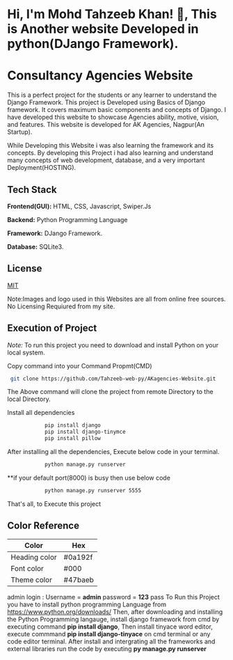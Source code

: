 
# Hi, I'm Mohd Tahzeeb Khan! 👋, This is Another website Developed in python(DJango Framework). 

# Consultancy Agencies Website
This is a perfect project for the students or any learner to understand the Django Framework. This project is Developed using Basics of Django framework. It covers maximum basic components and concepts of Django. I have developed this website to showcase Agencies ability, motive, vision, and features. This website is developed for AK Agencies, Nagpur(An Startup).

While Developing this Website i was also learning the framework and its concepts. By developing this Project i had also learning and understand many concepts of web development, database, and a very important Deployment(HOSTING).


## Tech Stack

**Frontend(GUI):** HTML,
CSS,
Javascript,
Swiper.Js

**Backend:** Python Programming Language

**Framework:** DJango Framework.

**Database:** SQLite3.


## License

[MIT](https://choosealicense.com/licenses/mit/)

Note:Images and logo used in this Websites are all from online free sources. No Licensing Requiured from my site.

## Execution of Project

*Note:*  To run this project you need to download and install Python on your local system.

Copy command into your Command Propmt(CMD)
```bash
 git clone https://github.com/Tahzeeb-web-py/AKagencies-Website.git
```
The Above command will clone the project from remote Directory to the local Directory.

Install all dependencies
```bash
            pip install django
            pip install django-tinymce
            pip install pillow
```
After installing all the dependencies, Execute below code in your terminal.
```bash
            python manage.py runserver
```
**if your default port(8000) is busy then use below code
```bash
            python manage.py runserver 5555
```
That's all, to Execute this project
## Color Reference

| Color             | Hex                                                                |
| ----------------- | ------------------------------------------------------------------ |
| Heading color | #0a192f |
| Font color | #000|
| Theme color | #47baeb |








admin login : Username = **admin**
              password = **123**
              pass
To Run this Project you have to install python programming Language from https://www.python.org/downloads/
Then, after downloading and installing the Python Programming langauge, install django framework from cmd by executing command **pip install django**,
Then install tinyace word editor, execute commmand **pip install django-tinyace** on cmd terminal or any code editor terminal.
After install and intergrating all the frameworks and external libraries run the code by executing **py manage.py runserver** 
